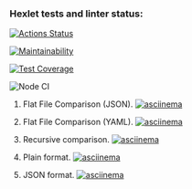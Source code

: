 ### Hexlet tests and linter status:

[![Actions Status](https://github.com/TemaGolovin/frontend-project-46/workflows/hexlet-check/badge.svg)](https://github.com/TemaGolovin/frontend-project-46/actions)

[![Maintainability](https://api.codeclimate.com/v1/badges/3495063199468d7f8813/maintainability)](https://codeclimate.com/github/TemaGolovin/frontend-project-46/maintainability)

[![Test Coverage](https://api.codeclimate.com/v1/badges/3495063199468d7f8813/test_coverage)](https://codeclimate.com/github/TemaGolovin/frontend-project-46/test_coverage)

![Node CI](https://github.com/TemaGolovin/frontend-project-46/actions/workflows/nodejs.yml/badge.svg)

1. Flat File Comparison (JSON).
   [![asciinema](https://asciinema.org/a/XvzjgZvesNKQxpmB1qgBe3Uhx.svg)](https://asciinema.org/a/XvzjgZvesNKQxpmB1qgBe3Uhx)

2. Flat File Comparison (YAML).
   [![asciinema](https://asciinema.org/a/L7BTceFjIzOoJ85iJcgThcYe5.svg)](https://asciinema.org/a/L7BTceFjIzOoJ85iJcgThcYe5)

3. Recursive comparison.
   [![asciinema](https://asciinema.org/a/80ctbnVJ7RvpOpEWGejg2hjeD.svg)](https://asciinema.org/a/80ctbnVJ7RvpOpEWGejg2hjeD)

4. Plain format.
   [![asciinema](https://asciinema.org/a/6aDunWEiecPkOkV96xxyKWL4W.svg)](https://asciinema.org/a/6aDunWEiecPkOkV96xxyKWL4W)

5. JSON format.
   [![asciinema](https://asciinema.org/a/Lr2B8dDtFD0k8tZWdmqyljE3c.svg)](https://asciinema.org/a/Lr2B8dDtFD0k8tZWdmqyljE3c)
